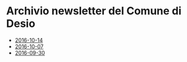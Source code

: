 # Archivio newsletter del Comune di Desio

- [2016-10-14](/archivio/2016-10-14.md)
- [2016-10-07](/archivio/2016-10-07.md)
- [2016-09-30](/archivio/2016-09-30.md)
